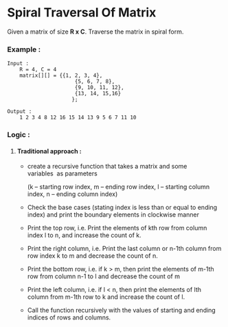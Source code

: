 # Spiral Traversal Of Matrix

Given a matrix of size **R x C**. Traverse the matrix in spiral form.

### Example :

```
Input :
	R = 4, C = 4
	matrix[][] = {{1, 2, 3, 4},
                      {5, 6, 7, 8},
                      {9, 10, 11, 12},
                      {13, 14, 15,16}
                     };
								 
Output : 
	1 2 3 4 8 12 16 15 14 13 9 5 6 7 11 10
```

### Logic :

1. #### Traditional approach :
    - create a recursive function that takes a matrix and some variables  as parameters

        (k – starting row index, m – ending row index, l – starting column index, n – ending column index)

    - Check the base cases (stating index is less than or equal to ending index) and print the boundary elements in clockwise manner
    - Print the top row, i.e. Print the elements of kth row from column index l to n, and increase the count of k.
    - Print the right column, i.e. Print the last column or n-1th column from row index k to m and decrease the count of n.
    - Print the bottom row, i.e. if k > m, then print the elements of m-1th row from column n-1 to l and decrease the count of m
    - Print the left column, i.e. if l < n, then print the elements of lth column from m-1th row to k and increase the count of l.
    - Call the function recursively with the values of starting and ending indices of rows and columns.
